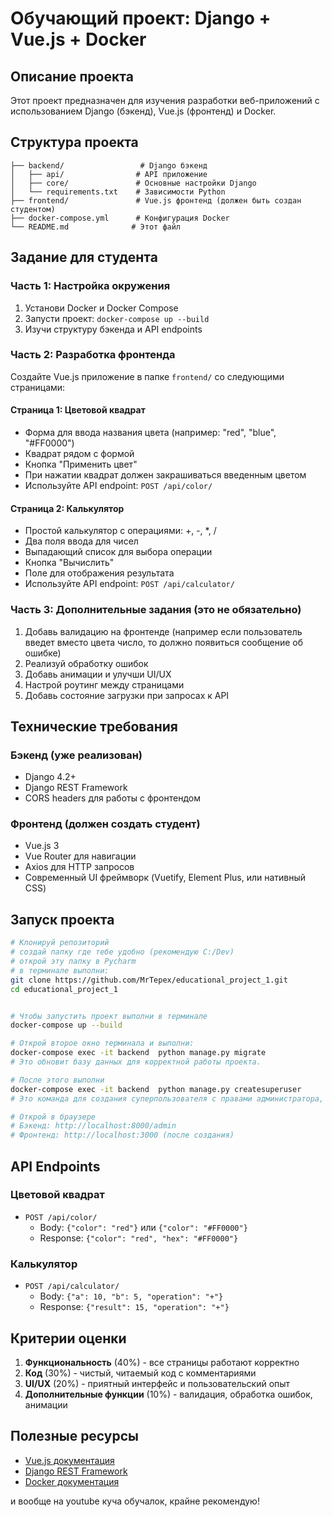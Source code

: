 # Обучающий проект: Django + Vue.js + Docker

## Описание проекта

Этот проект предназначен для изучения разработки веб-приложений с использованием Django (бэкенд), Vue.js (фронтенд) и Docker.

## Структура проекта

```
├── backend/                 # Django бэкенд
│   ├── api/                # API приложение
│   ├── core/               # Основные настройки Django
│   └── requirements.txt    # Зависимости Python
├── frontend/               # Vue.js фронтенд (должен быть создан студентом)
├── docker-compose.yml      # Конфигурация Docker
└── README.md              # Этот файл
```

## Задание для студента

### Часть 1: Настройка окружения

1. Установи Docker и Docker Compose
2. Запусти проект: `docker-compose up --build`
3. Изучи структуру бэкенда и API endpoints

### Часть 2: Разработка фронтенда

Создайте Vue.js приложение в папке `frontend/` со следующими страницами:

#### Страница 1: Цветовой квадрат
- Форма для ввода названия цвета (например: "red", "blue", "#FF0000")
- Квадрат рядом с формой
- Кнопка "Применить цвет"
- При нажатии квадрат должен закрашиваться введенным цветом
- Используйте API endpoint: `POST /api/color/`

#### Страница 2: Калькулятор
- Простой калькулятор с операциями: +, -, *, /
- Два поля ввода для чисел
- Выпадающий список для выбора операции
- Кнопка "Вычислить"
- Поле для отображения результата
- Используйте API endpoint: `POST /api/calculator/`



### Часть 3: Дополнительные задания (это не обязательно)

1. Добавь валидацию на фронтенде (например если пользователь введет вместо цвета число, то должно появиться сообщение об ошибке)
2. Реализуй обработку ошибок
3. Добавь анимации и улучши UI/UX
4. Настрой роутинг между страницами
5. Добавь состояние загрузки при запросах к API

## Технические требования

### Бэкенд (уже реализован)
- Django 4.2+
- Django REST Framework
- CORS headers для работы с фронтендом

### Фронтенд (должен создать студент)
- Vue.js 3
- Vue Router для навигации
- Axios для HTTP запросов
- Современный UI фреймворк (Vuetify, Element Plus, или нативный CSS)

## Запуск проекта

```bash (эти команды необходимо вводить в терминале)
# Клонируй репозиторий
# создай папку где тебе удобно (рекомендую C:/Dev)
# открой эту папку в Pycharm
# в терминале выполни:
git clone https://github.com/MrTepex/educational_project_1.git
cd educational_project_1


# Чтобы запустить проект выполни в терминале
docker-compose up --build

# Открой второе окно терминала и выполни:
docker-compose exec -it backend  python manage.py migrate
# Это обновит базу данных для корректной работы проекта.

# После этого выполни 
docker-compose exec -it backend  python manage.py createsuperuser
# Это команда для создания суперпользователя с правами администратора, тут задашь логин и пароль для админа (почту можно не указывать)

# Открой в браузере
# Бэкенд: http://localhost:8000/admin
# Фронтенд: http://localhost:3000 (после создания)
```

## API Endpoints

### Цветовой квадрат
- `POST /api/color/`
  - Body: `{"color": "red"}` или `{"color": "#FF0000"}`
  - Response: `{"color": "red", "hex": "#FF0000"}`

### Калькулятор
- `POST /api/calculator/`
  - Body: `{"a": 10, "b": 5, "operation": "+"}`
  - Response: `{"result": 15, "operation": "+"}`



## Критерии оценки

1. **Функциональность** (40%) - все страницы работают корректно
2. **Код** (30%) - чистый, читаемый код с комментариями
3. **UI/UX** (20%) - приятный интерфейс и пользовательский опыт
4. **Дополнительные функции** (10%) - валидация, обработка ошибок, анимации

## Полезные ресурсы

- [Vue.js документация](https://vuejs.org/)
- [Django REST Framework](https://www.django-rest-framework.org/)
- [Docker документация](https://docs.docker.com/) 

и вообще на youtube куча обучалок, крайне рекомендую!